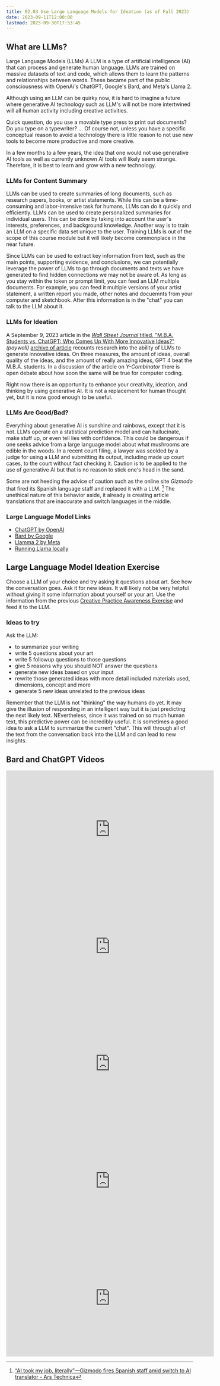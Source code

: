 ```yaml
---
title: 02.03 Use Large Language Models for Ideation (as of Fall 2023)
date: 2023-09-11T12:00:00
lastmod: 2025-09-30T17:53:45
---
```


## What are LLMs?

Large Language Models (LLMs) A LLM is a type of artificial intelligence (AI) that can process and generate human language. LLMs are trained on massive datasets of text and code, which allows them to learn the patterns and relationships between words. These became part of the public consciousness with OpenAi's ChatGPT, Google's Bard, and Meta's Llama 2.

Although using an LLM can be quirky now, it is hard to imagine a future where generative AI technology such as LLM's will not be more intertwined will all human activity including creative activities.

Quick question, do you use a movable type press to print out documents? Do you type on a typewriter? ... Of course not, unless you have a specific conceptual reason to avoid a technology there is little reason to not use new tools to become more productive and more creative.

In a few months to a few years, the idea that one would not use generative AI tools as well as currently unknown AI tools will likely seem strange. Therefore, it is best to learn and grow with a new technology.

### LLMs for Content Summary

LLMs can be used to create summaries of long documents, such as research papers, books, or artist statements. While this can be a time-consuming and labor-intensive task for humans, LLMs can do it quickly and efficiently. LLMs can be used to create personalized summaries for individual users. This can be done by taking into account the user's interests, preferences, and background knowledge. Another way is to train an LLM on a specific data set unique to the user. Training LLMs is out of the scope of this course module but it will likely become commonplace in the near future.

Since LLMs can be used to extract key information from text, such as the main points, supporting evidence, and conclusions, we can potentially leverage the power of LLMs to go through documents and texts we have generated to find hidden connections we may not be aware of. As long as you stay within the token or prompt limit, you can feed an LLM multiple documents. For example, you can feed it multiple versions of your artist statement, a written report you made, other notes and docuemnts from your computer and sketchbook. After this information is in the "chat" you can talk to the LLM about it.

### LLMs for Ideation

A September 9, 2023 article in the [_Wall Street Journal_ titled, "M.B.A. Students vs. ChatGPT: Who Comes Up With More Innovative Ideas?"](https://www.wsj.com/tech/ai/mba-students-vs-chatgpt-innovation-679edf3b) _(paywall)_ [archive of article](https://archive.ph/6M6Ke) recounts research into the ability of LLMs to generate innovative ideas. On three measures, the amount of ideas, overall quality of the ideas, and the amount of really amazing ideas, GPT 4 beat the M.B.A. students. In a discussion of the article on _Y-Combinator_ there is open debate about how soon the same will be true for computer coding.

Right now there is an opportunity to enhance your creativity, ideation, and thinking by using generative AI. It is not a replacement for human thought yet, but it is now good enough to be useful.

### LLMs Are Good/Bad?

Everything about generative AI is sunshine and rainbows, except that it is not. LLMs operate on a statistical prediction model and can hallucinate, make stuff up, or even tell lies with confidence. This could be dangerous if one seeks advice from a large language model about what mushrooms are edible in the woods. In a recent court filing, a lawyer was scolded by a judge for using a LLM and submitting its output, including made up court cases, to the court without fact checking it. Caution is to be applied to the use of generative AI but that is no reason to stick one's head in the sand.

Some are not heeding the advice of caution such as the online site _Gizmodo_ that fired its Spanish language staff and replaced it with a LLM. [^1] The unethical nature of this behavior aside, it already is creating article translations that are inaccurate and switch languages in the middle.

### Large Language Model Links

- [ChatGPT by OpenAI](https://chat.openai.com/)
- [Bard by Google](https://bard.google.com/)
- [Llamma 2 by Meta](https://ai.meta.com/llama/)
- [Running Llama locally](https://replicate.com/blog/run-llama-locally)

## Large Language Model Ideation Exercise

Choose a LLM of your choice and try asking it questions about art. See how the conversation goes. Ask it for new ideas. It will likely not be very helpful without giving it some information about yourself or your art. Use the information from the previous [Creative Practice Awareness Exercise](./02-03-use-large-language-models-for-ideation.md) and feed it to the LLM.

### Ideas to try

Ask the LLM:

- to summarize your writing
- write 5 questions about your art
- write 5 followup questions to those questions
- give 5 reasons why you should NOT answer the questions
- generate new ideas based on your input
- rewrite those generated ideas with more detail included materials used, dimensions, concept and more
- generate 5 new ideas unrelated to the previous ideas

Remember that the LLM is not "thinking" the way humans do yet. It may give the illusion of responding in an intelligent way but it is just predicting the next likely text. NEvertheless, since it was trained on so much human text, this predictive power can be incredibly useful. It is sometimes a good idea to ask a LLM to summarize the current "chat". This will through all of the text from the conversation back into the LLM and can lead to new insights.

## Bard and ChatGPT Videos

<div class="video-grid">

<div class="iframe-16-9-container"><iframe class="youTubeIframe" width="560" height="315" src="https://www.youtube.com/embed/6mDcSsXEQE0?si=GAvZj8wjNbG4I1Fv?rel=0" title="YouTube video player" frameborder="0" allow="accelerometer; autoplay; clipboard-write; encrypted-media; gyroscope; picture-in-picture; web-share" referrerpolicy="strict-origin-when-cross-origin" allowfullscreen></iframe></div>

<div class="iframe-16-9-container"><iframe class="youTubeIframe" width="560" height="315" src="https://www.youtube.com/embed/y6stpiO5x6o?si=Aj9aIo2nYTMU1fKK?rel=0" title="YouTube video player" frameborder="0" allow="accelerometer; autoplay; clipboard-write; encrypted-media; gyroscope; picture-in-picture; web-share" referrerpolicy="strict-origin-when-cross-origin" allowfullscreen></iframe></div>

<div class="iframe-16-9-container"><iframe class="youTubeIframe" width="560" height="315" src="https://www.youtube.com/embed/oVcFCp3YmYk?si=mA-FiA5tGlS5cLK_?rel=0" title="YouTube video player" frameborder="0" allow="accelerometer; autoplay; clipboard-write; encrypted-media; gyroscope; picture-in-picture; web-share" referrerpolicy="strict-origin-when-cross-origin" allowfullscreen></iframe></div>

<div class="iframe-16-9-container"><iframe class="youTubeIframe" width="560" height="315" src="https://www.youtube.com/embed/XsCRblZMB9M?si=yJ4nhvm_lt4foXMu?rel=0" title="YouTube video player" frameborder="0" allow="accelerometer; autoplay; clipboard-write; encrypted-media; gyroscope; picture-in-picture; web-share" referrerpolicy="strict-origin-when-cross-origin" allowfullscreen></iframe></div>

<div class="iframe-16-9-container"><iframe class="youTubeIframe" width="560" height="315" src="https://www.youtube.com/embed/pEgreiJV3AI?si=zKPK8etNU3nGgeAM?rel=0" title="YouTube video player" frameborder="0" allow="accelerometer; autoplay; clipboard-write; encrypted-media; gyroscope; picture-in-picture; web-share" referrerpolicy="strict-origin-when-cross-origin" allowfullscreen></iframe></div>

</div>

[^1]: [“AI took my job, literally”—Gizmodo fires Spanish staff amid switch to AI translator - Ars Technica](https://arstechnica.com/information-technology/2023/09/ai-took-my-job-literally-gizmodo-fires-spanish-staff-amid-switch-to-ai-translator/)
